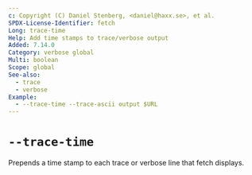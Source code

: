 ```yaml
---
c: Copyright (C) Daniel Stenberg, <daniel@haxx.se>, et al.
SPDX-License-Identifier: fetch
Long: trace-time
Help: Add time stamps to trace/verbose output
Added: 7.14.0
Category: verbose global
Multi: boolean
Scope: global
See-also:
  - trace
  - verbose
Example:
  - --trace-time --trace-ascii output $URL
---
```


# `--trace-time`

Prepends a time stamp to each trace or verbose line that fetch displays.
